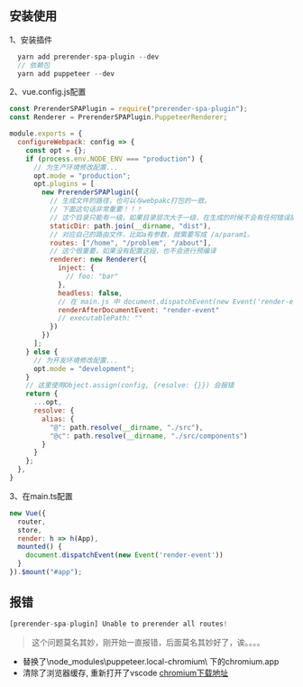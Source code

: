 ## 安装使用
1、安装插件
```javascript
  yarn add prerender-spa-plugin --dev
  // 依赖包
  yarn add puppeteer --dev
```
2、vue.config.js配置
```javascript
const PrerenderSPAPlugin = require("prerender-spa-plugin");
const Renderer = PrerenderSPAPlugin.PuppeteerRenderer;

module.exports = {
  configureWebpack: config => {
    const opt = {};
    if (process.env.NODE_ENV === "production") {
      // 为生产环境修改配置...
      opt.mode = "production";
      opt.plugins = [
        new PrerenderSPAPlugin({
          // 生成文件的路径，也可以与webpakc打包的一致。
          // 下面这句话非常重要！！！
          // 这个目录只能有一级，如果目录层次大于一级，在生成的时候不会有任何错误提示，在预渲染的时候只会卡着不动。
          staticDir: path.join(__dirname, "dist"),
          // 对应自己的路由文件，比如a有参数，就需要写成 /a/param1。
          routes: ["/home", "/problem", "/about"],
          // 这个很重要，如果没有配置这段，也不会进行预编译
          renderer: new Renderer({
            inject: {
              // foo: "bar"
            },
            headless: false,
            // 在 main.js 中 document.dispatchEvent(new Event('render-event'))，两者的事件名称要对应上。
            renderAfterDocumentEvent: "render-event"
            // executablePath: ""
          })
        })
      ];
    } else {
      // 为开发环境修改配置...
      opt.mode = "development";
    }
    // 这里使用Object.assign(config, {resolve: {}}) 会报错
    return {
      ...opt,
      resolve: {
        alias: {
          "@": path.resolve(__dirname, "./src"),
          "@c": path.resolve(__dirname, "./src/components")
        }
      }
    };
  },
}
```
3、在main.ts配置
```javascript
new Vue({
  router,
  store,
  render: h => h(App),
  mounted() {
    document.dispatchEvent(new Event('render-event'))
  }
}).$mount("#app");
```
## 报错
```javascript
[prerender-spa-plugin] Unable to prerender all routes!
```
> 这个问题莫名其妙，刚开始一直报错，后面莫名其妙好了，诶。。。。
* 替换了\node_modules\puppeteer\.local-chromium\ 下的chromium.app
* 清除了浏览器缓存, 重新打开了vscode
[chromium下载地址](https://npm.taobao.org/mirrors/chromium-browser-snapshots)